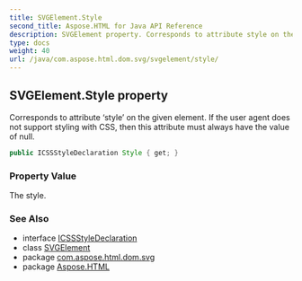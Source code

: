 ```yaml
---
title: SVGElement.Style
second_title: Aspose.HTML for Java API Reference
description: SVGElement property. Corresponds to attribute style on the given element. If the user agent does not support styling with CSS then this attribute must always have the value of null
type: docs
weight: 40
url: /java/com.aspose.html.dom.svg/svgelement/style/
---
```

## SVGElement.Style property

Corresponds to attribute ‘style’ on the given element. If the user agent does not support styling with CSS, then this attribute must always have the value of null.

```java
public ICSSStyleDeclaration Style { get; }
```

### Property Value

The style.

### See Also

* interface [ICSSStyleDeclaration](../../../com.aspose.html.dom.css/icssstyledeclaration/)
* class [SVGElement](../)
* package [com.aspose.html.dom.svg](../../svgelement/)
* package [Aspose.HTML](../../../)
